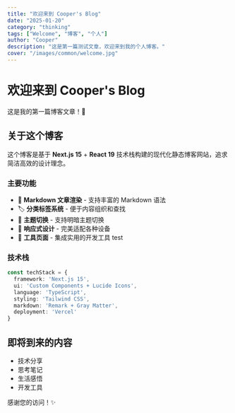 ```yaml
---
title: "欢迎来到 Cooper's Blog"
date: "2025-01-20"
category: "thinking"
tags: ["Welcome", "博客", "个人"]
author: "Cooper"
description: "这是第一篇测试文章，欢迎来到我的个人博客。"
cover: "/images/common/welcome.jpg"
---
```


# 欢迎来到 Cooper's Blog

这是我的第一篇博客文章！🎉

## 关于这个博客

这个博客是基于 **Next.js 15** + **React 19** 技术栈构建的现代化静态博客网站，追求简洁高效的设计理念。

### 主要功能

- 📝 **Markdown 文章渲染** - 支持丰富的 Markdown 语法
- 🏷️ **分类标签系统** - 便于内容组织和查找  
- 🌙 **主题切换** - 支持明暗主题切换
- 📱 **响应式设计** - 完美适配各种设备
- 🔧 **工具页面** - 集成实用的开发工具 test

### 技术栈

```typescript
const techStack = {
  framework: 'Next.js 15',
  ui: 'Custom Components + Lucide Icons',
  language: 'TypeScript',
  styling: 'Tailwind CSS',
  markdown: 'Remark + Gray Matter',
  deployment: 'Vercel'
}
```

## 即将到来的内容

- 技术分享
- 思考笔记
- 生活感悟
- 开发工具

感谢您的访问！✨